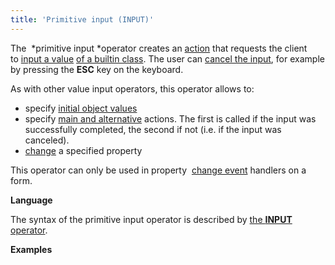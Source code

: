 ```yaml
---
title: 'Primitive input (INPUT)'
---
```


The  *primitive input *operator creates an [action](Actions.md) that requests the client to [input a value](Value_input.md) [of a builtin class](Built-in_classes.md). The user can [cancel the input](Value-input_35520941.html#Valueinput-result), for example by pressing the **ESC** key on the keyboard.

As with other value input operators, this operator allows to:

-   specify [initial object values](Value-input_35520941.html#Valueinput-initial)
-   specify [main and alternative](Value-input_35520941.html#Valueinput-result) actions. The first is called if the input was successfully completed, the second if not (i.e. if the input was canceled).
-   [change](Value-input_35520941.html#Valueinput-initial) a specified property

This operator can only be used in property  [change event](Form-events_5636111.html#Formevents-property) handlers on a form.

**Language**

The syntax of the primitive input operator is described by [the **INPUT** operator](INPUT_operator.md).

**Examples**


